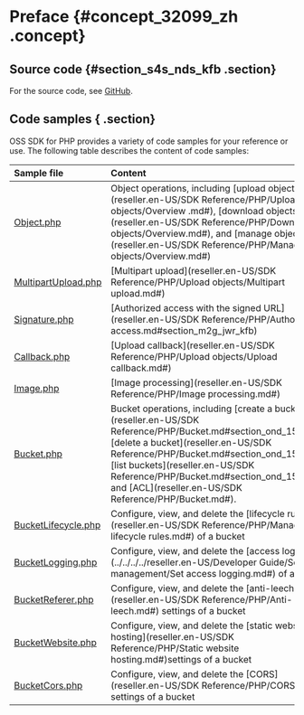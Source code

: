# Preface {#concept_32099_zh .concept}

## Source code {#section_s4s_nds_kfb .section}

For the source code, see [GitHub](https://github.com/aliyun/aliyun-oss-php-sdk).

## Code samples { .section}

OSS SDK for PHP provides a variety of code samples for your reference or use. The following table describes the content of code samples:

|Sample file|Content|
|:----------|:------|
| [Object.php](https://github.com/aliyun/aliyun-oss-php-sdk/blob/master/samples/Object.php) |Object operations, including [upload objects](reseller.en-US/SDK Reference/PHP/Upload objects/Overview .md#), [download objects](reseller.en-US/SDK Reference/PHP/Download objects/Overview.md#), and [manage objects](reseller.en-US/SDK Reference/PHP/Manage objects/Overview.md#)|
| [MultipartUpload.php](https://github.com/aliyun/aliyun-oss-php-sdk/blob/master/samples/MultipartUpload.php) |[Multipart upload](reseller.en-US/SDK Reference/PHP/Upload objects/Multipart upload.md#) |
| [Signature.php](https://github.com/aliyun/aliyun-oss-php-sdk/blob/master/samples/Signature.php) |[Authorized access with the signed URL](reseller.en-US/SDK Reference/PHP/Authorized access.md#section_m2g_jwr_kfb) |
| [Callback.php](https://github.com/aliyun/aliyun-oss-php-sdk/blob/master/samples/Callback.php) |[Upload callback](reseller.en-US/SDK Reference/PHP/Upload objects/Upload callback.md#) |
| [Image.php](https://github.com/aliyun/aliyun-oss-php-sdk/blob/master/samples/Image.php) |[Image processing](reseller.en-US/SDK Reference/PHP/Image processing.md#) |
| [Bucket.php](https://github.com/aliyun/aliyun-oss-php-sdk/blob/master/samples/Bucket.php) |Bucket operations, including [create a bucket](reseller.en-US/SDK Reference/PHP/Bucket.md#section_ond_15p_kfb), [delete a bucket](reseller.en-US/SDK Reference/PHP/Bucket.md#section_ond_15p_kfb), [list buckets](reseller.en-US/SDK Reference/PHP/Bucket.md#section_ond_15p_kfb), and [ACL](reseller.en-US/SDK Reference/PHP/Bucket.md#).|
| [BucketLifecycle.php](https://github.com/aliyun/aliyun-oss-php-sdk/blob/master/samples/BucketLifecycle.php) |Configure, view, and delete the [lifecycle rules](reseller.en-US/SDK Reference/PHP/Manage lifecycle rules.md#) of a bucket|
| [BucketLogging.php](https://github.com/aliyun/aliyun-oss-php-sdk/blob/master/samples/BucketLogging.php) |Configure, view, and delete the [access log files](../../../../reseller.en-US/Developer Guide/Security management/Set access logging.md#) of a bucket|
| [BucketReferer.php](https://github.com/aliyun/aliyun-oss-php-sdk/blob/master/samples/BucketReferer.php) |Configure, view, and delete the [anti-leech](reseller.en-US/SDK Reference/PHP/Anti-leech.md#) settings of a bucket|
| [BucketWebsite.php](https://github.com/aliyun/aliyun-oss-php-sdk/blob/master/samples/BucketWebsite.php) |Configure, view, and delete the [static website hosting](reseller.en-US/SDK Reference/PHP/Static website hosting.md#)settings of a bucket|
| [BucketCors.php](https://github.com/aliyun/aliyun-oss-php-sdk/blob/master/samples/BucketCors.php) |Configure, view, and delete the [CORS](reseller.en-US/SDK Reference/PHP/CORS.md#) settings of a bucket|

